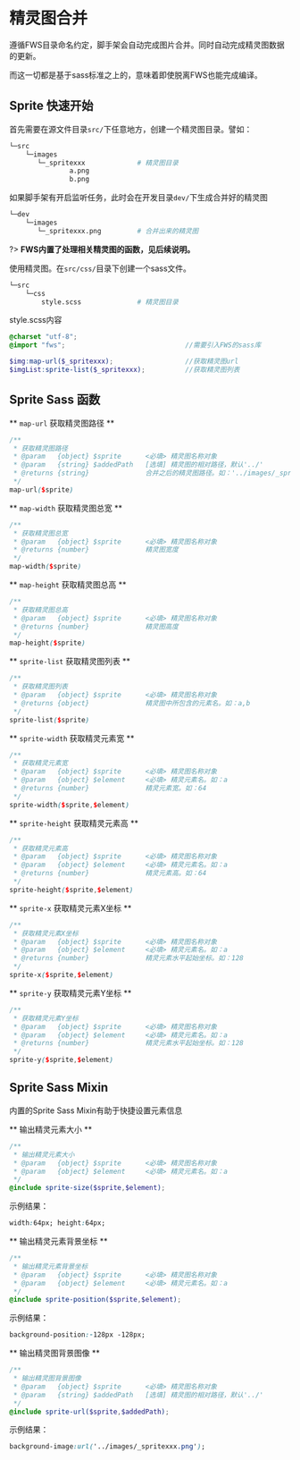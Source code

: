 # 精灵图合并

遵循FWS目录命名约定，脚手架会自动完成图片合并。同时自动完成精灵图数据的更新。

而这一切都是基于sass标准之上的，意味着即使脱离FWS也能完成编译。

## Sprite 快速开始

首先需要在源文件目录`src/`下任意地方，创建一个精灵图目录。譬如：

```bash
└─src
    └─images
       └─_spritexxx             # 精灵图目录
               a.png
               b.png
```

如果脚手架有开启监听任务，此时会在开发目录`dev/`下生成合并好的精灵图
```bash
└─dev
    └─images
       └─_spritexxx.png         # 合并出来的精灵图
```

?> **FWS内置了处理相关精灵图的函数，见后续说明。**

使用精灵图。在`src/css/`目录下创建一个sass文件。
```bash
└─src
    └─css
        style.scss              # 精灵图目录
```

style.scss内容
```scss
@charset "utf-8";
@import "fws";                              //需要引入FWS的sass库

$img:map-url($_spritexxx);                  //获取精灵图url
$imgList:sprite-list($_spritexxx);          //获取精灵图列表


```

## Sprite Sass 函数

** `map-url` 获取精灵图路径 **

```scss
/**
 * 获取精灵图路径
 * @param   {object} $sprite      <必填> 精灵图名称对象
 * @param   {string} $addedPath   [选填] 精灵图的相对路径，默认'../'
 * @returns {string}              合并之后的精灵图路径。如：'../images/_spritexxx.png'
 */
map-url($sprite)
```


** `map-width` 获取精灵图总宽 **

```scss
/**
 * 获取精灵图总宽
 * @param   {object} $sprite      <必填> 精灵图名称对象
 * @returns {number}              精灵图宽度
 */
map-width($sprite)
```


** `map-height` 获取精灵图总高 **

```scss
/**
 * 获取精灵图总高
 * @param   {object} $sprite      <必填> 精灵图名称对象
 * @returns {number}              精灵图高度
 */
map-height($sprite)
```


** `sprite-list` 获取精灵图列表 **
```scss
/**
 * 获取精灵图列表
 * @param   {object} $sprite      <必填> 精灵图名称对象
 * @returns {object}              精灵图中所包含的元素名。如：a,b
 */
sprite-list($sprite)
```


** `sprite-width` 获取精灵元素宽 **
```scss
/**
 * 获取精灵元素宽
 * @param   {object} $sprite      <必填> 精灵图名称对象
 * @param   {object} $element     <必填> 精灵元素名。如：a
 * @returns {number}              精灵元素宽。如：64
 */
sprite-width($sprite,$element)
```


** `sprite-height` 获取精灵元素高 **
```scss
/**
 * 获取精灵元素高
 * @param   {object} $sprite      <必填> 精灵图名称对象
 * @param   {object} $element     <必填> 精灵元素名。如：a
 * @returns {number}              精灵元素高。如：64
 */
sprite-height($sprite,$element)
```


** `sprite-x` 获取精灵元素X坐标 **
```scss
/**
 * 获取精灵元素X坐标
 * @param   {object} $sprite      <必填> 精灵图名称对象
 * @param   {object} $element     <必填> 精灵元素名。如：a
 * @returns {number}              精灵元素水平起始坐标。如：128
 */
sprite-x($sprite,$element)
```


** `sprite-y` 获取精灵元素Y坐标 **
```scss
/**
 * 获取精灵元素Y坐标
 * @param   {object} $sprite      <必填> 精灵图名称对象
 * @param   {object} $element     <必填> 精灵元素名。如：a
 * @returns {number}              精灵元素水平起始坐标。如：128
 */
sprite-y($sprite,$element)
```

## Sprite Sass Mixin

内置的Sprite Sass Mixin有助于快捷设置元素信息

** 输出精灵元素大小 **
```scss
/**
 * 输出精灵元素大小
 * @param   {object} $sprite      <必填> 精灵图名称对象
 * @param   {object} $element     <必填> 精灵元素名。如：a
 */
@include sprite-size($sprite,$element);
```

示例结果：
```css
width:64px; height:64px;
```

** 输出精灵元素背景坐标 **
```scss
/**
 * 输出精灵元素背景坐标
 * @param   {object} $sprite      <必填> 精灵图名称对象
 * @param   {object} $element     <必填> 精灵元素名。如：a
 */
@include sprite-position($sprite,$element);
```

示例结果：
```css
background-position:-128px -128px;
```

** 输出精灵图背景图像 **
```scss
/**
 * 输出精灵图背景图像
 * @param   {object} $sprite      <必填> 精灵图名称对象
 * @param   {string} $addedPath   [选填] 精灵图的相对路径，默认'../'
 */
@include sprite-url($sprite,$addedPath);
```

示例结果：
```css
background-image:url('../images/_spritexxx.png');
```

